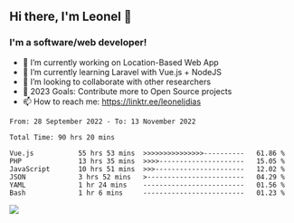 ## Hi there, I'm Leonel 👋

### I'm a software/web developer!
- 🔭 I’m currently working on Location-Based Web App
- 🌱 I’m currently learning Laravel with Vue.js + NodeJS
- 👯 I’m looking to collaborate with other researchers
- 🥅 2023 Goals: Contribute more to Open Source projects
- 📫 How to reach me: https://linktr.ee/leoneljdias

<!--START_SECTION:waka-->

```text
From: 28 September 2022 - To: 13 November 2022

Total Time: 90 hrs 20 mins

Vue.js           55 hrs 53 mins  >>>>>>>>>>>>>>>----------   61.86 %
PHP              13 hrs 35 mins  >>>>---------------------   15.05 %
JavaScript       10 hrs 51 mins  >>>----------------------   12.02 %
JSON             3 hrs 52 mins   >------------------------   04.29 %
YAML             1 hr 24 mins    -------------------------   01.56 %
Bash             1 hr 6 mins     -------------------------   01.23 %
```

<!--END_SECTION:waka-->

![](https://komarev.com/ghpvc/?username=leoneljdias&color=blue&style=flat-square)
